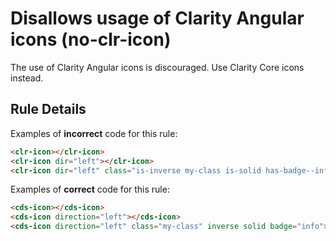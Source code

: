 # Disallows usage of Clarity Angular icons (no-clr-icon)

The use of Clarity Angular icons is discouraged. Use Clarity Core icons instead.

## Rule Details

Examples of **incorrect** code for this rule:

```html
<clr-icon></clr-icon>
<clr-icon dir="left"></clr-icon>
<clr-icon dir="left" class="is-inverse my-class is-solid has-badge--info"></clr-icon>
```

Examples of **correct** code for this rule:

```html
<cds-icon></cds-icon>
<cds-icon direction="left"></cds-icon>
<cds-icon direction="left" class="my-class" inverse solid badge="info"></cds-icon>
```
